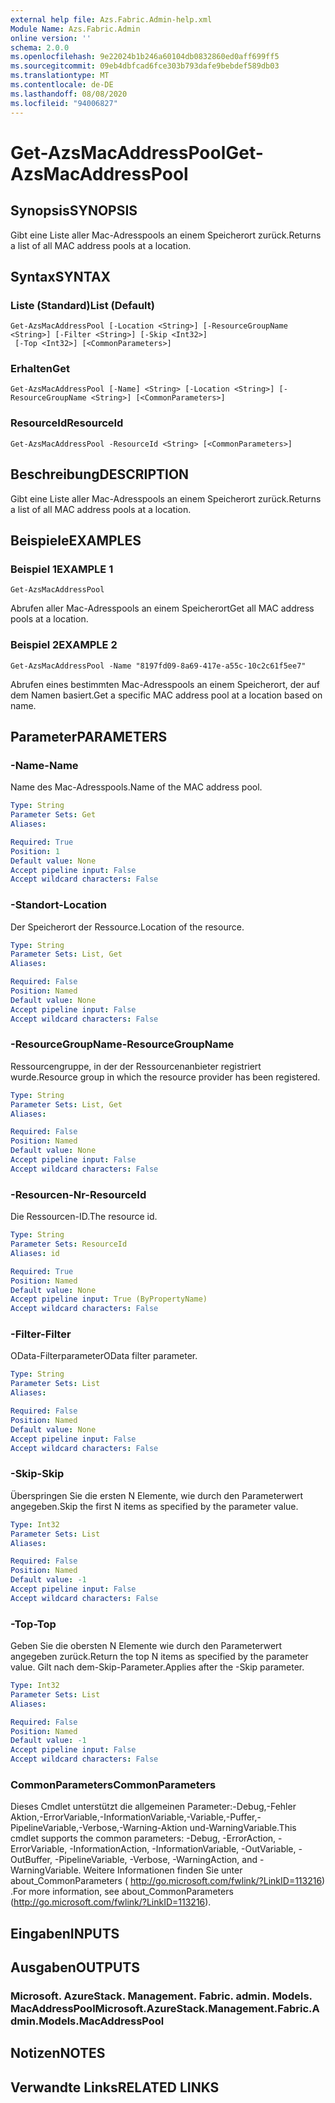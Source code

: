 ```yaml
---
external help file: Azs.Fabric.Admin-help.xml
Module Name: Azs.Fabric.Admin
online version: ''
schema: 2.0.0
ms.openlocfilehash: 9e22024b1b246a60104db0832860ed0aff699ff5
ms.sourcegitcommit: 09eb4dbfcad6fce303b793dafe9bebdef589db03
ms.translationtype: MT
ms.contentlocale: de-DE
ms.lasthandoff: 08/08/2020
ms.locfileid: "94006827"
---
```

# <span data-ttu-id="2bef5-101">Get-AzsMacAddressPool</span><span class="sxs-lookup"><span data-stu-id="2bef5-101">Get-AzsMacAddressPool</span></span>

## <span data-ttu-id="2bef5-102">Synopsis</span><span class="sxs-lookup"><span data-stu-id="2bef5-102">SYNOPSIS</span></span>
<span data-ttu-id="2bef5-103">Gibt eine Liste aller Mac-Adresspools an einem Speicherort zurück.</span><span class="sxs-lookup"><span data-stu-id="2bef5-103">Returns a list of all MAC address pools at a location.</span></span>

## <span data-ttu-id="2bef5-104">Syntax</span><span class="sxs-lookup"><span data-stu-id="2bef5-104">SYNTAX</span></span>

### <span data-ttu-id="2bef5-105">Liste (Standard)</span><span class="sxs-lookup"><span data-stu-id="2bef5-105">List (Default)</span></span>
```
Get-AzsMacAddressPool [-Location <String>] [-ResourceGroupName <String>] [-Filter <String>] [-Skip <Int32>]
 [-Top <Int32>] [<CommonParameters>]
```

### <span data-ttu-id="2bef5-106">Erhalten</span><span class="sxs-lookup"><span data-stu-id="2bef5-106">Get</span></span>
```
Get-AzsMacAddressPool [-Name] <String> [-Location <String>] [-ResourceGroupName <String>] [<CommonParameters>]
```

### <span data-ttu-id="2bef5-107">ResourceId</span><span class="sxs-lookup"><span data-stu-id="2bef5-107">ResourceId</span></span>
```
Get-AzsMacAddressPool -ResourceId <String> [<CommonParameters>]
```

## <span data-ttu-id="2bef5-108">Beschreibung</span><span class="sxs-lookup"><span data-stu-id="2bef5-108">DESCRIPTION</span></span>
<span data-ttu-id="2bef5-109">Gibt eine Liste aller Mac-Adresspools an einem Speicherort zurück.</span><span class="sxs-lookup"><span data-stu-id="2bef5-109">Returns a list of all MAC address pools at a location.</span></span>

## <span data-ttu-id="2bef5-110">Beispiele</span><span class="sxs-lookup"><span data-stu-id="2bef5-110">EXAMPLES</span></span>

### <span data-ttu-id="2bef5-111">Beispiel 1</span><span class="sxs-lookup"><span data-stu-id="2bef5-111">EXAMPLE 1</span></span>
```
Get-AzsMacAddressPool
```

<span data-ttu-id="2bef5-112">Abrufen aller Mac-Adresspools an einem Speicherort</span><span class="sxs-lookup"><span data-stu-id="2bef5-112">Get all MAC address pools at a location.</span></span>

### <span data-ttu-id="2bef5-113">Beispiel 2</span><span class="sxs-lookup"><span data-stu-id="2bef5-113">EXAMPLE 2</span></span>
```
Get-AzsMacAddressPool -Name "8197fd09-8a69-417e-a55c-10c2c61f5ee7"
```

<span data-ttu-id="2bef5-114">Abrufen eines bestimmten Mac-Adresspools an einem Speicherort, der auf dem Namen basiert.</span><span class="sxs-lookup"><span data-stu-id="2bef5-114">Get a specific MAC address pool at a location based on name.</span></span>

## <span data-ttu-id="2bef5-115">Parameter</span><span class="sxs-lookup"><span data-stu-id="2bef5-115">PARAMETERS</span></span>

### <span data-ttu-id="2bef5-116">-Name</span><span class="sxs-lookup"><span data-stu-id="2bef5-116">-Name</span></span>
<span data-ttu-id="2bef5-117">Name des Mac-Adresspools.</span><span class="sxs-lookup"><span data-stu-id="2bef5-117">Name of the MAC address pool.</span></span>

```yaml
Type: String
Parameter Sets: Get
Aliases:

Required: True
Position: 1
Default value: None
Accept pipeline input: False
Accept wildcard characters: False
```

### <span data-ttu-id="2bef5-118">-Standort</span><span class="sxs-lookup"><span data-stu-id="2bef5-118">-Location</span></span>
<span data-ttu-id="2bef5-119">Der Speicherort der Ressource.</span><span class="sxs-lookup"><span data-stu-id="2bef5-119">Location of the resource.</span></span>

```yaml
Type: String
Parameter Sets: List, Get
Aliases:

Required: False
Position: Named
Default value: None
Accept pipeline input: False
Accept wildcard characters: False
```

### <span data-ttu-id="2bef5-120">-ResourceGroupName</span><span class="sxs-lookup"><span data-stu-id="2bef5-120">-ResourceGroupName</span></span>
<span data-ttu-id="2bef5-121">Ressourcengruppe, in der der Ressourcenanbieter registriert wurde.</span><span class="sxs-lookup"><span data-stu-id="2bef5-121">Resource group in which the resource provider has been registered.</span></span>

```yaml
Type: String
Parameter Sets: List, Get
Aliases:

Required: False
Position: Named
Default value: None
Accept pipeline input: False
Accept wildcard characters: False
```

### <span data-ttu-id="2bef5-122">-Resourcen-Nr</span><span class="sxs-lookup"><span data-stu-id="2bef5-122">-ResourceId</span></span>
<span data-ttu-id="2bef5-123">Die Ressourcen-ID.</span><span class="sxs-lookup"><span data-stu-id="2bef5-123">The resource id.</span></span>

```yaml
Type: String
Parameter Sets: ResourceId
Aliases: id

Required: True
Position: Named
Default value: None
Accept pipeline input: True (ByPropertyName)
Accept wildcard characters: False
```

### <span data-ttu-id="2bef5-124">-Filter</span><span class="sxs-lookup"><span data-stu-id="2bef5-124">-Filter</span></span>
<span data-ttu-id="2bef5-125">OData-Filterparameter</span><span class="sxs-lookup"><span data-stu-id="2bef5-125">OData filter parameter.</span></span>

```yaml
Type: String
Parameter Sets: List
Aliases:

Required: False
Position: Named
Default value: None
Accept pipeline input: False
Accept wildcard characters: False
```

### <span data-ttu-id="2bef5-126">-Skip</span><span class="sxs-lookup"><span data-stu-id="2bef5-126">-Skip</span></span>
<span data-ttu-id="2bef5-127">Überspringen Sie die ersten N Elemente, wie durch den Parameterwert angegeben.</span><span class="sxs-lookup"><span data-stu-id="2bef5-127">Skip the first N items as specified by the parameter value.</span></span>

```yaml
Type: Int32
Parameter Sets: List
Aliases:

Required: False
Position: Named
Default value: -1
Accept pipeline input: False
Accept wildcard characters: False
```

### <span data-ttu-id="2bef5-128">-Top</span><span class="sxs-lookup"><span data-stu-id="2bef5-128">-Top</span></span>
<span data-ttu-id="2bef5-129">Geben Sie die obersten N Elemente wie durch den Parameterwert angegeben zurück.</span><span class="sxs-lookup"><span data-stu-id="2bef5-129">Return the top N items as specified by the parameter value.</span></span>
<span data-ttu-id="2bef5-130">Gilt nach dem-Skip-Parameter.</span><span class="sxs-lookup"><span data-stu-id="2bef5-130">Applies after the -Skip parameter.</span></span>

```yaml
Type: Int32
Parameter Sets: List
Aliases:

Required: False
Position: Named
Default value: -1
Accept pipeline input: False
Accept wildcard characters: False
```

### <span data-ttu-id="2bef5-131">CommonParameters</span><span class="sxs-lookup"><span data-stu-id="2bef5-131">CommonParameters</span></span>
<span data-ttu-id="2bef5-132">Dieses Cmdlet unterstützt die allgemeinen Parameter:-Debug,-Fehler Aktion,-ErrorVariable,-InformationVariable,-Variable,-Puffer,-PipelineVariable,-Verbose,-Warning-Aktion und-WarningVariable.</span><span class="sxs-lookup"><span data-stu-id="2bef5-132">This cmdlet supports the common parameters: -Debug, -ErrorAction, -ErrorVariable, -InformationAction, -InformationVariable, -OutVariable, -OutBuffer, -PipelineVariable, -Verbose, -WarningAction, and -WarningVariable.</span></span> <span data-ttu-id="2bef5-133">Weitere Informationen finden Sie unter about_CommonParameters ( http://go.microsoft.com/fwlink/?LinkID=113216) .</span><span class="sxs-lookup"><span data-stu-id="2bef5-133">For more information, see about_CommonParameters (http://go.microsoft.com/fwlink/?LinkID=113216).</span></span>

## <span data-ttu-id="2bef5-134">Eingaben</span><span class="sxs-lookup"><span data-stu-id="2bef5-134">INPUTS</span></span>

## <span data-ttu-id="2bef5-135">Ausgaben</span><span class="sxs-lookup"><span data-stu-id="2bef5-135">OUTPUTS</span></span>

### <span data-ttu-id="2bef5-136">Microsoft. AzureStack. Management. Fabric. admin. Models. MacAddressPool</span><span class="sxs-lookup"><span data-stu-id="2bef5-136">Microsoft.AzureStack.Management.Fabric.Admin.Models.MacAddressPool</span></span>

## <span data-ttu-id="2bef5-137">Notizen</span><span class="sxs-lookup"><span data-stu-id="2bef5-137">NOTES</span></span>

## <span data-ttu-id="2bef5-138">Verwandte Links</span><span class="sxs-lookup"><span data-stu-id="2bef5-138">RELATED LINKS</span></span>
